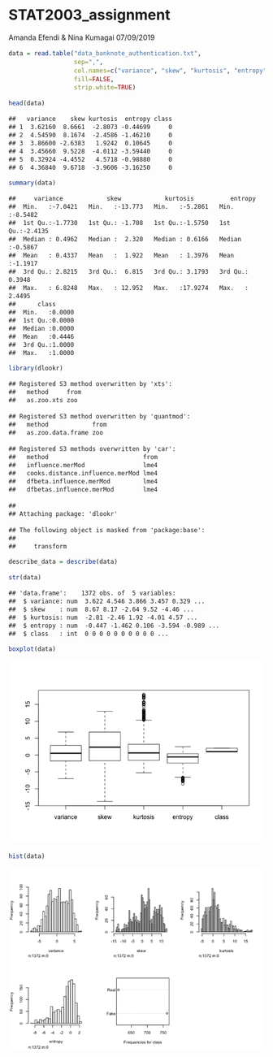 STAT2003\_assignment
================
Amanda Efendi & Nina Kumagai
07/09/2019

``` r
data = read.table("data_banknote_authentication.txt",
                  sep=",",
                  col.names=c("variance", "skew", "kurtosis", "entropy", "class"),
                  fill=FALSE, 
                  strip.white=TRUE)
```

``` r
head(data)
```

    ##   variance    skew kurtosis  entropy class
    ## 1  3.62160  8.6661  -2.8073 -0.44699     0
    ## 2  4.54590  8.1674  -2.4586 -1.46210     0
    ## 3  3.86600 -2.6383   1.9242  0.10645     0
    ## 4  3.45660  9.5228  -4.0112 -3.59440     0
    ## 5  0.32924 -4.4552   4.5718 -0.98880     0
    ## 6  4.36840  9.6718  -3.9606 -3.16250     0

``` r
summary(data)
```

    ##     variance            skew            kurtosis          entropy       
    ##  Min.   :-7.0421   Min.   :-13.773   Min.   :-5.2861   Min.   :-8.5482  
    ##  1st Qu.:-1.7730   1st Qu.: -1.708   1st Qu.:-1.5750   1st Qu.:-2.4135  
    ##  Median : 0.4962   Median :  2.320   Median : 0.6166   Median :-0.5867  
    ##  Mean   : 0.4337   Mean   :  1.922   Mean   : 1.3976   Mean   :-1.1917  
    ##  3rd Qu.: 2.8215   3rd Qu.:  6.815   3rd Qu.: 3.1793   3rd Qu.: 0.3948  
    ##  Max.   : 6.8248   Max.   : 12.952   Max.   :17.9274   Max.   : 2.4495  
    ##      class       
    ##  Min.   :0.0000  
    ##  1st Qu.:0.0000  
    ##  Median :0.0000  
    ##  Mean   :0.4446  
    ##  3rd Qu.:1.0000  
    ##  Max.   :1.0000

``` r
library(dlookr)
```

    ## Registered S3 method overwritten by 'xts':
    ##   method     from
    ##   as.zoo.xts zoo

    ## Registered S3 method overwritten by 'quantmod':
    ##   method            from
    ##   as.zoo.data.frame zoo

    ## Registered S3 methods overwritten by 'car':
    ##   method                          from
    ##   influence.merMod                lme4
    ##   cooks.distance.influence.merMod lme4
    ##   dfbeta.influence.merMod         lme4
    ##   dfbetas.influence.merMod        lme4

    ## 
    ## Attaching package: 'dlookr'

    ## The following object is masked from 'package:base':
    ## 
    ##     transform

``` r
describe_data = describe(data)
```

``` r
str(data)
```

    ## 'data.frame':    1372 obs. of  5 variables:
    ##  $ variance: num  3.622 4.546 3.866 3.457 0.329 ...
    ##  $ skew    : num  8.67 8.17 -2.64 9.52 -4.46 ...
    ##  $ kurtosis: num  -2.81 -2.46 1.92 -4.01 4.57 ...
    ##  $ entropy : num  -0.447 -1.462 0.106 -3.594 -0.989 ...
    ##  $ class   : int  0 0 0 0 0 0 0 0 0 0 ...

``` r
boxplot(data)
```

![](fake-banknotes_files/figure-gfm/unnamed-chunk-6-1.png)<!-- -->

``` r
hist(data)
```

![](fake-banknotes_files/figure-gfm/unnamed-chunk-7-1.png)<!-- -->

